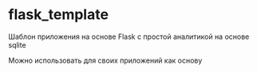 # flask_template
Шаблон приложения на основе Flask с простой аналитикой на основе sqlite

Можно использовать для своих приложений как основу